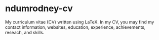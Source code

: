 # ndumrodney-cv
My curriculum vitae (CV) written using LaTeX. In my CV, you may find my contact information, websites, education, experience, achievements, reseach, and skills.

